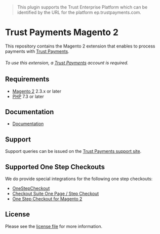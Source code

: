> This plugin supports the Trust Enterprise Platform which can be identified by the URL for the platform ep.trustpayments.com.

# Trust Payments Magento 2
This repository contains the Magento 2 extension that enables to process payments with [Trust Payments](https://www.trustpayments.com//).

###### To use this extension, a [Trust Payments](https://ep.trustpayments.com/user/signup) account is required.

## Requirements

* [Magento 2](https://magento.com/) 2.3.x or later
* [PHP](http://php.net/) 7.3 or later

## Documentation

* [Documentation](https://plugin-documentation.ep.trustpayments.com/TrustPayments/magento-2/1.3.17/docs/en/documentation.html)


## Support

Support queries can be issued on the [Trust Payments support site](https://www.trustpayments.com/contact-us/).


## Supported One Step Checkouts

We do provide special integrations for the following one step checkouts:

* [OneStepCheckout](https://www.onestepcheckout.com/magento-2)
* [Checkout Suite One Page / Step Checkout](https://www.iwdagency.com/extensions/one-step-page-checkout.html)
* [One Step Checkout for Magento 2](https://amasty.com/one-step-checkout-for-magento-2.html)

## License

Please see the [license file](https://github.com/TrustPayments/magento-2/blob/1.3.17/LICENSE) for more information.